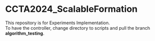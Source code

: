 # CCTA2024_ScalableFormation
This repository is for Experiments Implementation. \
To have the controller, change directory to scripts and pull the branch **algorithm_testing**.